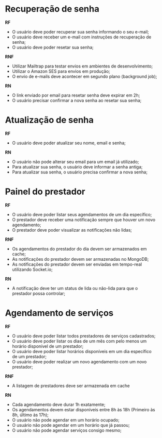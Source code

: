 # Recuperação de senha

**RF**

- O usuário deve poder recuperar sua senha informando o seu e-mail;
- O usuário deve receber um e-mail com instruções de recuperação de senha;
- O usuário deve poder resetar sua senha;

**RNF**

- Utilizar Mailtrap para testar envios em ambientes de desenvolvimento;
- Utilizar o Amazon SES para envios em produção;
- O envio de e-mails deve acontecer em segundo plano (background job);

**RN**

- O link enviado por email para resetar senha deve expirar em 2h;
- O usuário precisar confirmar a nova senha ao resetar sua senha;

# Atualização de senha

**RF**

- O usuário deve poder atualizar seu nome, email e senha;

**RN**

- O usuário não pode alterar seu email para um email já utilizado;
- Para atualizar sua senha, o usuário deve informar a senha antiga;
- Para atualizar sua senha, o usuário precisa confirmar a nova senha;

# Painel do prestador

**RF**

- O usuário deve poder listar seus agendamentos de um dia específico;
- O prestador deve receber uma notificação sempre que houver um novo agendamento;
- O prestador deve poder visualizar as notificações não lidas;

**RNF**

- Os agendamentos do prestador do dia devem ser armazenados em cache;
- As notificações do prestador devem ser armazenadas no MongoDB;
- As notificações do prestador devem ser enviadas em tempo-real utilizando Socket.io;

**RN**

- A notificação deve ter um status de lida ou não-lida para que o prestador possa controlar;

# Agendamento de serviços

**RF**

- O usuário deve poder listar todos prestadores de serviços cadastrados;
- O usuário deve poder listar os dias de um mês com pelo menos um horário disponível de um prestador;
- O usuário deve poder listar horários disponíveis em um dia específico de um prestador;
- O usuário deve poder realizar um novo agendamento com um novo prestador;

**RNF**

- A listagem de prestadores deve ser armazenada em cache

**RN**

- Cada agendamento deve durar 1h exatamente;
- Os agendamentos devem estar disponíveis entre 8h às 18h (Primeiro às 8h, último às 17h);
- O usuário não pode agendar em um horário ocupado;
- O usuário não pode agendar em um horário que já passou;
- O usuário não pode agendar serviços consigo mesmo;
